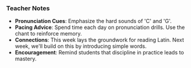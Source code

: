 ### Teacher Notes

- **Pronunciation Cues**: Emphasize the hard sounds of 'C' and 'G'.
- **Pacing Advice**: Spend time each day on pronunciation drills. Use the chant to reinforce memory.
- **Connections**: This week lays the groundwork for reading Latin. Next week, we'll build on this by introducing simple words.
- **Encouragement**: Remind students that discipline in practice leads to mastery.
